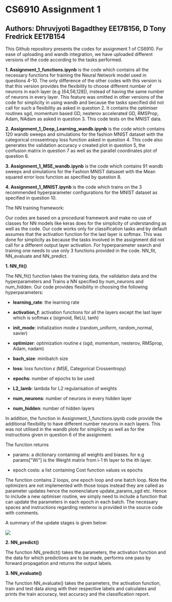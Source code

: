 
# CS6910 Assignment 1
## Authors: Dhruvjyoti Bagadthey EE17B156, D Tony Fredrick EE17B154


This Github repository presents the codes for assignment 1 of CS6910. For ease of uploading and wandb integration, we have uploaded different versions of the code according to the tasks performed. 

**1. Assignment_1_functions.ipynb** is the code which contains all the necessary functions for training the Neural Network model used in questions 4-10. The only difference of the other codes with this version is that this version provides the flexibility to choose different number of neurons in each layer (e.g [64,56,128]), instead of having the same number of neurons in every layer. This feature was omitted in other versions of the code for simplicity in using wandb and because the tasks specified did not call for such a flexibility as asked in question 2. It contains the optimiser routines sgd, momentum based GD, nesterov accelerated GD, RMSProp, Adam, NAdam as asked in question 3. This code tests on the MNIST data.

**2. Assignment_1_Deep_Learning_wandb.ipynb** is the code which contains 120 wandb sweeps and simulations for the fashion MNIST dataset with the categorical crossentropy loss function asked in question 4. This code also generates the validation accuracy v created plot in question 5, the confusion matrix in question 7 as well as the parallel coordinates plot of question 6.

**3. Assignment_1_MSE_wandb.ipynb** is the code which contains 91 wandb sweeps and simulations for the Fashion MNIST datsaset with the Mean squared error loos function as specified by question 8.

**4. Assignment_1_MNIST.ipynb** is the code which trains on the 3 recommended hyperparameter configurations for the MNIST dataset as specified in question 10.




The NN training framework:

Our codes are based on a procedural framework and make no use of classes for NN models like keras does for the simplicity of understanding as well as the code. Our code works only for classification tasks and by default assumes that the activation function for the last layer is softmax. This was done for simplicity as because the tasks involved in the assignment did not call for a different output layer activation. For hyperparameter search and training one needs to use only 3 functions provided in the code. NN_fit, NN_evaluate and NN_predict. 

**1. NN_fit()**

The NN_fit() function takes the training data, the validation data and the hyperparameters and Trains a NN specified by num_neurons and num_hidden. 
Our code provides flexibility in choosing the following hyperparameters:


* **learning_rate**: the learning rate 


* **activation_f**: activation functions for all the layers except the last layer which is softmax  $\epsilon$ (sigmoid, ReLU, tanh)                          


* **init_mode**: initialization mode $\epsilon$ (random_uniform, random_normal, xavier)


* **optimizer**: optimization routine $\epsilon$ (sgd, momentum, nesterov, RMSprop, Adam, nadam)


* **bach_size**: minibatch size


* **loss**: loss function $\epsilon$ (MSE, Categorical Crossentropy)


* **epochs**: number of epochs to be used


* **L2_lamb**: lambda for L2 regularisation of weights


* **num_neurons**: number of neurons in every hidden layer


* **num_hidden**: number of hidden layers


In addition, the function in Assignment_1_functions.ipynb code provide the additional flexibility to have different number neurons in each layers. This was not utilised in the wandb plots for simplicity as well as for the instructions given in question 6 of the assignment. 

The function returns 

* params: a dictionary containing all weights and biases. for e.g params["Wi"] is the Weight matrix from i-1 th layer to the ith layer.

* epoch costs: a list containing Cost function values vs epochs

The function contains 2 loops, one epoch loop and one batch loop. Note the optimizers are not implemented with those loops instead they are called as parameter updates hence the nomenclature update_params_sgd etc. Hence to include a new optimiser routine, we simply need to include a function that can update the parameters in each epoch in each batch. The necessary spaces and instructions regarding nesterov is provided in the source code with comments.

A summary of the update stages is given below:

<img src="https://docs.google.com/drawings/d/e/2PACX-1vRnI9A0_7lNuYrqttPBRGDNwlSrqfC-9AFVn8lQ8O82dgzuZQrGpnt5rFzIHchEFzA0med69H4FzMiN/pub?w=960&amp;h=720">

**2. NN_predict()**

The function NN_predict() takes the parameters, the activation function and the data for which predictions are to be made, performs one pass by forward propagation and returns the output labels.

**3. NN_evaluate()**

The function NN_evaluate() takes the parameters, the activation function, train and test data along with their respective labels and calculates and prints the train accuracy, test accuracy and the classification report.



```python

```
